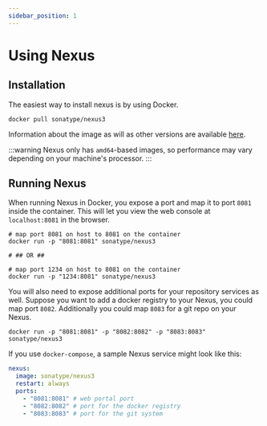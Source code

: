```yaml
---
sidebar_position: 1
---
```


# Using Nexus

## Installation
The easiest way to install nexus is by using Docker.
```shell
docker pull sonatype/nexus3
```
Information about the image as will as other versions are available [here](https://hub.docker.com/r/sonatype/nexus3/).

:::warning
Nexus only has `amd64`-based images, so performance may vary depending on your machine's processor.
:::

## Running Nexus
When running Nexus in Docker, you expose a port and map it to port `8081` inside the container. This will let you view the web console at `localhost:8081` in the browser.
```shell
# map port 8081 on host to 8081 on the container
docker run -p "8081:8081" sonatype/nexus3

# ## OR ##

# map port 1234 on host to 8081 on the container
docker run -p "1234:8081" sonatype/nexus3
```

You will also need to expose additional ports for your repository services as well. Suppose you want to add a docker registry to your Nexus, you could map port `8082`. Additionally you could map `8083` for a git repo on your Nexus.
```shell
docker run -p "8081:8081" -p "8082:8082" -p "8083:8083" sonatype/nexus3
```

If you use `docker-compose`, a sample Nexus service might look like this:
```yaml
nexus:
  image: sonatype/nexus3
  restart: always
  ports:
    - "8081:8081" # web portal port
    - "8082:8082" # port for the docker registry
    - "8083:8083" # port for the git system
```
